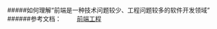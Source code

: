 #####如何理解“前端是一种技术问题较少、工程问题较多的软件开发领域”
######参考文档：
          [前端工程](http://www.cnblogs.com/chris-oil/p/5718018.html)
             
